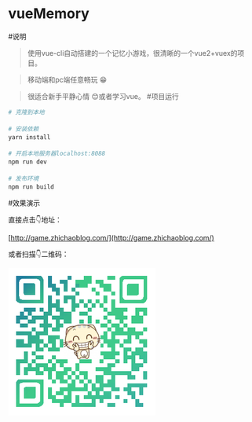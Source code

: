 # vueMemory

#说明
>使用vue-cli自动搭建的一个记忆小游戏，很清晰的一个vue2+vuex的项目。

>移动端和pc端任意畅玩 😁


>很适合新手平静心情 😊或者学习vue。
#项目运行

``` bash
# 克隆到本地

# 安装依赖
yarn install

# 开启本地服务器localhost:8088
npm run dev

# 发布环境
npm run build
```

#效果演示

直接点击👇地址：

[http://game.zhichaoblog.com/](http://game.zhichaoblog.com/)

或者扫描👇二维码：

![](./src/assets/img/code.png)
